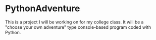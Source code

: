# PythonAdventure
This is a project I will be working on for my college class. It will be a "choose your own adventure" type console-based program coded with Python.
